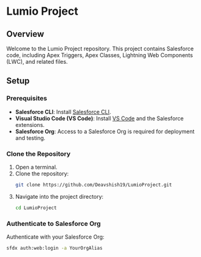 # Lumio Project

## Overview
Welcome to the Lumio Project repository. This project contains Salesforce code, including Apex Triggers, Apex Classes, Lightning Web Components (LWC), and related files.

## Setup

### Prerequisites
- **Salesforce CLI**: Install [Salesforce CLI](https://developer.salesforce.com/tools/sfdxcli).
- **Visual Studio Code (VS Code)**: Install [VS Code](https://code.visualstudio.com/) and the Salesforce extensions.
- **Salesforce Org**: Access to a Salesforce Org is required for deployment and testing.

### Clone the Repository
1. Open a terminal.
2. Clone the repository:
    ```bash
    git clone https://github.com/Deavshish19/LumioProject.git
    ```
3. Navigate into the project directory:
    ```bash
    cd LumioProject
    ```

### Authenticate to Salesforce Org
Authenticate with your Salesforce Org:
```bash
sfdx auth:web:login -a YourOrgAlias
